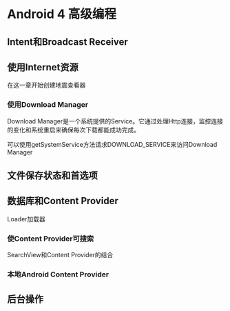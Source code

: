 # Android 4 高级编程

## Intent和Broadcast Receiver



## 使用Internet资源

在这一章开始创建地震查看器

### 使用Download Manager
Download Manager是一个系统提供的Service。它通过处理Http连接，监控连接的变化和系统重启来确保每次下载都能成功完成。

可以使用getSystemService方法请求DOWNLOAD_SERVICE来访问Download Manager



## 文件保存状态和首选项



## 数据库和Content Provider



Loader加载器



### 使Content Provider可搜索

SearchView和Content Provider的结合


### 本地Android Content Provider



## 后台操作




